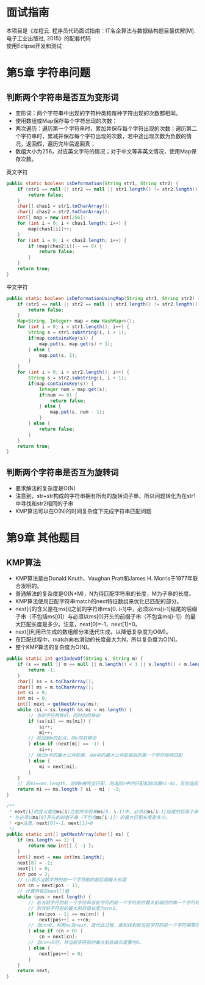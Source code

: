 # 面试指南
本项目是《左程云. 程序员代码面试指南：IT名企算法与数据结构题目最优解[M]. 电子工业出版社, 2015》的配套代码  
使用Eclipse开发和测试
# 第5章 字符串问题
## 判断两个字符串是否互为变形词
- 变形词：两个字符串中出现的字符种类和每种字符出现的次数都相同。  
- 使用数组或Map保存每个字符出现的次数；
- 两次遍历：遍历第一个字符串时，累加并保存每个字符出现的次数；遍历第二个字符串时，累减并保存每个字符出现的次数，若中途出现次数为负数的情况，返回假，遍历完毕后返回真；
- 数组大小为256，对应英文字符的情况；对于中文等非英文情况，使用Map保存次数。  

英文字符

```java
public static boolean isDeformation(String str1, String str2) {
	if (str1 == null || str2 == null || str1.length() != str2.length()) {
		return false;
	}
	char[] chas1 = str1.toCharArray();
	char[] chas2 = str2.toCharArray();
	int[] map = new int[256];
	for (int i = 0; i < chas1.length; i++) {
		map[chas1[i]]++;
	}
	for (int i = 0; i < chas2.length; i++) {
		if (map[chas2[i]]-- == 0) {
			return false;
		}
	}
	return true;
}
```
中文字符

```java
public static boolean isDeformationUsingMap(String str1, String str2) {
	if (str1 == null || str2 == null || str1.length() != str2.length()) {
		return false;
	}
	Map<String, Integer> map = new HashMap<>();
	for (int i = 0; i < str1.length(); i++) {
		String s = str1.substring(i, i + 1);
		if(map.containsKey(s)) {
			map.put(s, map.get(s) + 1);
		} else {
			map.put(s, 1);
		}
	}
	for (int i = 0; i < str2.length(); i++) {
		String s = str2.substring(i, i + 1);
		if(map.containsKey(s)) {
			Integer num = map.get(s);
			if(num <= 0) {
				return false;
			} else {
				map.put(s, num - 1);
			}
		} else {
			return false;
		}
	}
	return true;
}
```
## 判断两个字符串是否互为旋转词
- 要求解法的复杂度是O(N)
- 注意到，str+str构成的字符串拥有所有的旋转词子串，所以问题转化为在str1中寻找和str2相同的子串
- KMP算法可以在O(N)的时间复杂度下完成字符串匹配问题

# 第9章 其他题目
## KMP算法
- KMP算法是由Donald Knuth、Vaughan Pratt和James H. Morris于1977年联合发明的。
- 普通解法的复杂度是O(N*M)，N为待匹配字符串的长度，M为子串的长度。
- KMP算法使用匹配字符串match的next特征数组来优化已匹配的部分。
- next[i]的含义是在ms[i]之前的字符串ms[0..i-1]中，必须以ms[i-1]结尾的后缀子串（不包括ms[0]）与必须以ms[0]开头的前缀子串（不包含ms[i-1]）的最大匹配长度是多少。注意，next[0]=-1，next[1]=0。
- next[]利用已生成的数组部分来迭代生成，以降低复杂度为O(M)。
- 在匹配过程中，match向右滑动的长度最大为N，所以复杂度为O(N)。
- 整个KMP算法的复杂度为O(N)。

```java
public static int getIndexOf(String s, String m) {
	if (s == null || m == null || m.length() < 1 || s.length() < m.length()) {
		return -1;
	}
	char[] ss = s.toCharArray();
	char[] ms = m.toCharArray();
	int si = 0;
	int mi = 0;
	int[] next = getNextArray(ms);
	while (si < ss.length && mi < ms.length) {
		// 当前字符相等时，同时向后移动
		if (ss[si] == ms[mi]) {
			si++;
			mi++;
		// 若回到m的起点，则s向右移动
		} else if (next[mi] == -1) {
			si++;
		// 跳过m中的最大公共前缀，从m中的最大公共前缀后的第一个字符继续匹配
		} else {
			mi = next[mi];
		}
	}
	// 若mi==ms.length，说明m被完全匹配，则返回s中的匹配起始位置si-mi，否则返回-1
	return mi == ms.length ? si - mi : -1;
}

/**
 * next[i]的含义是在ms[i]之前的字符串ms[0..i-1]中，必须以ms[i-1]结尾的后缀子串（不包括ms[0]）
 * 与必须以ms[0]开头的前缀子串（不包含ms[i-1]）的最大匹配长度是多少。
 * <p>注意，next[0]=-1，next[1]=0
 */
public static int[] getNextArray(char[] ms) {
	if (ms.length == 1) {
		return new int[] { -1 };
	}
	int[] next = new int[ms.length];
	next[0] = -1;
	next[1] = 0;
	int pos = 2;
	// cn表示当前字符的前一个字符前的前后缀最大长度
	int cn = next[pos - 1];
	// 计算所有的next[]值
	while (pos < next.length) {
		// 若当前字符的前一个字符和当前字符的前一个字符前的最大前缀后的第一个字符相等，
		// 则当前字符前的最大前后缀长度为cn+1。
		if (ms[pos - 1] == ms[cn]) {
			next[pos++] = ++cn;
		// 当cn>0，利用nc及next，迭代此过程，直到找到和当前字符的前一个字符相等的最大前缀
		} else if (cn > 0) {
			cn = next[cn];
		// 当cn<=0时，将当前字符前的最大前后缀长度置为0。
		} else {
			next[pos++] = 0;
		}
	}
	return next;
}
```